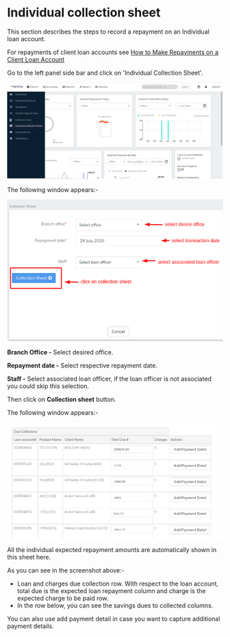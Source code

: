 # Individual collection sheet

This section describes the steps to record a repayment on an Individual loan account.&#x20;

For repayments of client loan accounts see [How to Make Repayments on a Client Loan Account](../loan-transactions/how-to-make-repayments-on-a-client-loan-account.md)&#x20;



Go to the left panel side bar and click on 'Individual Collection Sheet'.&#x20;

![](<../../.gitbook/assets/Screenshot from 2020-07-28 11-03-17.png>)

The following window appears:- &#x20;

![](../../.gitbook/assets/Screenshot248.png)

**Branch Office -** Select desired office.&#x20;

**Repayment date -** Select respective repayment date.&#x20;

**Staff -** Select associated loan officer, if the loan officer is not associated you could skip this selection.

Then click on **Collection sheet** button.&#x20;

The following window appears:- &#x20;

![](../../.gitbook/assets/Screenshot249.png)

All the individual expected repayment amounts are automatically shown in this sheet here.&#x20;

As you can see in the screenshot above:-

* Loan and charges due collection row. With respect to the loan account, total due is the expected loan repayment column and charge is the expected charge to be paid row.
* In the row below, you can see the savings dues to collected columns.&#x20;

You can also use add payment detail in case you want to capture additional payment details.&#x20;

